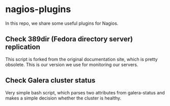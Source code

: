 # nagios-plugins

In this repo, we share some useful plugins for Nagios.

## Check 389dir (Fedora directory server) replication 

This script is forked from the original documentation site, which is pretty obsolete. This is our version we use for monitoring our servers.

## Check Galera cluster status

Very simple bash script, which parses two attributes from galera-status and makes a simple decision whether the cluster is healthy.
